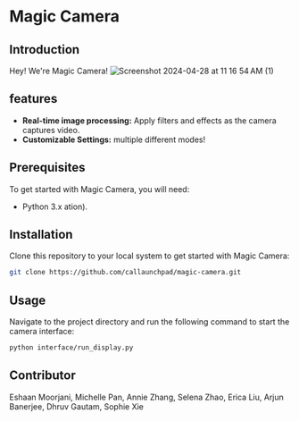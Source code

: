 # Magic Camera

## Introduction
Hey! We're Magic Camera!
![Screenshot 2024-04-28 at 11 16 54 AM (1)](https://github.com/callaunchpad/magic-camera/assets/67795868/717cfeae-46c8-497d-b723-9ce31e9eb609)

## features
- **Real-time image processing:** Apply filters and effects as the camera captures video.
- **Customizable Settings:** multiple different modes!

## Prerequisites
To get started with Magic Camera, you will need:
- Python 3.x
ation).

## Installation
Clone this repository to your local system to get started with Magic Camera:
```bash
git clone https://github.com/callaunchpad/magic-camera.git
```
## Usage

Navigate to the project directory and run the following command to start the camera interface:
```bash
python interface/run_display.py
```

## Contributor
Eshaan Moorjani,
Michelle Pan,
Annie Zhang,
Selena Zhao,
Erica Liu,
Arjun Banerjee,
Dhruv Gautam,
Sophie Xie

